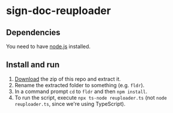 # sign-doc-reuploader

## Dependencies

You need to have [node.js](https://nodejs.org/en/) installed.

## Install and run

1. [Download](https://github.com/rossgk2/sign-doc-reuploader/archive/refs/heads/main.zip) the zip of this repo and extract it.
2. Rename the extracted folder to something (e.g. `fldr`).
3. In a command prompt `cd` to `fldr` and then `npm install`.
4. To run the script, execute `npx ts-node reuploader.ts` (not `node reuploader.ts`, since we're using TypeScript).
